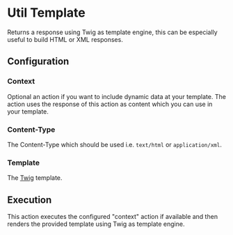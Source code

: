 
# Util Template

Returns a response using Twig as template engine, this can be especially useful to build HTML
or XML responses.

## Configuration

### Context

Optional an action if you want to include dynamic data at your template. The action uses the
response of this action as content which you can use in your template.

### Content-Type

The Content-Type which should be used i.e. `text/html` or `application/xml`.

### Template

The [Twig](https://twig.symfony.com/) template.

## Execution

This action executes the configured "context" action if available and then renders the
provided template using Twig as template engine.
